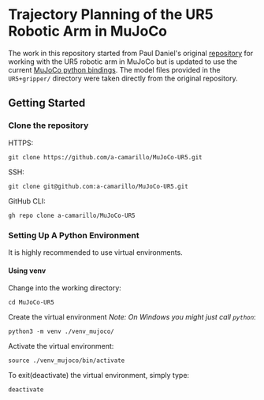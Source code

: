 # Trajectory Planning of the UR5 Robotic Arm in MuJoCo

The work in this repository started from Paul Daniel's original
[repository](https://github.com/PaulDanielML/MuJoCo_RL_UR5)
for working with the UR5 robotic arm in MuJoCo but is updated to use the
current [MuJoCo python bindings](https://mujoco.readthedocs.io/en/stable/python.html).
The model files provided in the `UR5+gripper/` directory were taken directly
from the original repository.

## Getting Started

### Clone the repository

HTTPS:

`git clone https://github.com/a-camarillo/MuJoCo-UR5.git`

SSH:

`git clone git@github.com:a-camarillo/MuJoCo-UR5.git`

GitHub CLI:

`gh repo clone a-camarillo/MuJoCo-UR5`

### Setting Up A Python Environment

It is highly recommended to use virtual environments.

#### Using venv

Change into the working directory:

`cd MuJoCo-UR5`

Create the virtual environment *Note: On Windows you might just call `python`*:

`python3 -m venv ./venv_mujoco/`

Activate the virtual environment:

`source ./venv_mujoco/bin/activate`

To exit(deactivate) the virtual environment, simply type:

`deactivate`

[//]: # (TODO: Finish the README) 
